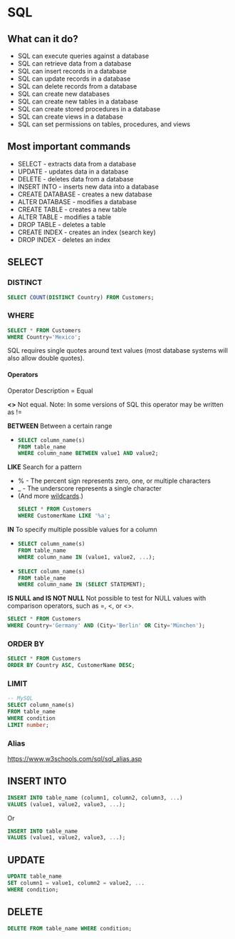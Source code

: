 # SQL

## What can it do?

- SQL can execute queries against a database
- SQL can retrieve data from a database
- SQL can insert records in a database
- SQL can update records in a database
- SQL can delete records from a database
- SQL can create new databases
- SQL can create new tables in a database
- SQL can create stored procedures in a database
- SQL can create views in a database
- SQL can set permissions on tables, procedures, and views

## Most important commands

- SELECT - extracts data from a database
- UPDATE - updates data in a database
- DELETE - deletes data from a database
- INSERT INTO - inserts new data into a database
- CREATE DATABASE - creates a new database
- ALTER DATABASE - modifies a database
- CREATE TABLE - creates a new table
- ALTER TABLE - modifies a table
- DROP TABLE - deletes a table
- CREATE INDEX - creates an index (search key)
- DROP INDEX - deletes an index

## SELECT

### DISTINCT

```sql
SELECT COUNT(DISTINCT Country) FROM Customers;
```

### WHERE

```sql
SELECT * FROM Customers
WHERE Country='Mexico';
```

SQL requires single quotes around text values (most database systems will also allow double quotes).

#### Operators

Operator Description
= Equal

**<>** Not equal. Note: In some versions of SQL this operator may be written as !=

**BETWEEN** Between a certain range

- ```sql
  SELECT column_name(s)
  FROM table_name
  WHERE column_name BETWEEN value1 AND value2;
  ```

**LIKE** Search for a pattern

- % - The percent sign represents zero, one, or multiple characters
- \_ - The underscore represents a single character
- (And more [wildcards](https://www.w3schools.com/sql/sql_wildcards.asp).)
  ```sql
  SELECT * FROM Customers
  WHERE CustomerName LIKE '%a';
  ```

**IN** To specify multiple possible values for a column

- ```sql
  SELECT column_name(s)
  FROM table_name
  WHERE column_name IN (value1, value2, ...);
  ```
- ```sql
  SELECT column_name(s)
  FROM table_name
  WHERE column_name IN (SELECT STATEMENT);
  ```

**IS NULL and IS NOT NULL** Not possible to test for NULL values with comparison operators, such as =, <, or <>.

```sql
SELECT * FROM Customers
WHERE Country='Germany' AND (City='Berlin' OR City='München');
```

### ORDER BY

```sql
SELECT * FROM Customers
ORDER BY Country ASC, CustomerName DESC;
```

### LIMIT

```sql
-- MySQL
SELECT column_name(s)
FROM table_name
WHERE condition
LIMIT number;
```

### Alias

https://www.w3schools.com/sql/sql_alias.asp

## INSERT INTO

```sql
INSERT INTO table_name (column1, column2, column3, ...)
VALUES (value1, value2, value3, ...);
```

Or

```sql
INSERT INTO table_name
VALUES (value1, value2, value3, ...);
```

## UPDATE

```sql
UPDATE table_name
SET column1 = value1, column2 = value2, ...
WHERE condition;
```

## DELETE

```sql
DELETE FROM table_name WHERE condition;
```
